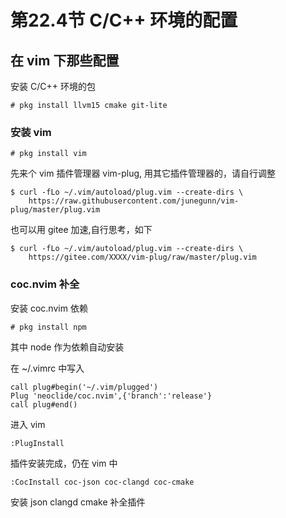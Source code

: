 # 第22.4节 C/C++ 环境的配置

## 在 vim 下那些配置

安装 C/C++ 环境的包

```
# pkg install llvm15 cmake git-lite
```

### 安装 vim

```
# pkg install vim
```

先来个 vim 插件管理器 vim-plug, 用其它插件管理器的，请自行调整

```
$ curl -fLo ~/.vim/autoload/plug.vim --create-dirs \
    https://raw.githubusercontent.com/junegunn/vim-plug/master/plug.vim
```

也可以用 gitee 加速,自行思考，如下

```
$ curl -fLo ~/.vim/autoload/plug.vim --create-dirs \
    https://gitee.com/XXXX/vim-plug/raw/master/plug.vim
```


### coc.nvim 补全

安装 coc.nvim 依赖

```
# pkg install npm
```

其中 node 作为依赖自动安装

在 ~/.vimrc 中写入

```
call plug#begin('~/.vim/plugged')
Plug 'neoclide/coc.nvim',{'branch':'release'}
call plug#end()
```

进入 vim 

```
:PlugInstall
```

插件安装完成，仍在 vim 中

```
:CocInstall coc-json coc-clangd coc-cmake
```

安装 json clangd cmake 补全插件
